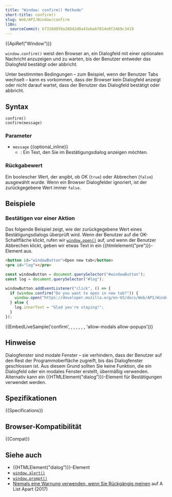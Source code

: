 ```yaml
---
title: "Window: confirm() Methode"
short-title: confirm()
slug: Web/API/Window/confirm
l10n:
  sourceCommit: b7310d059a28842d0a43ebabf814e8f2469c3419
---
```


{{ApiRef("Window")}}

`window.confirm()` weist den Browser an, ein Dialogfeld mit einer optionalen Nachricht anzuzeigen und zu warten, bis der Benutzer entweder das Dialogfeld bestätigt oder abbricht.

Unter bestimmten Bedingungen – zum Beispiel, wenn der Benutzer Tabs wechselt – kann es vorkommen, dass der Browser kein Dialogfeld anzeigt oder nicht darauf wartet, dass der Benutzer das Dialogfeld bestätigt oder abbricht.

## Syntax

```js-nolint
confirm()
confirm(message)
```

### Parameter

- `message` {{optional_inline}}
  - : Ein Text, den Sie im Bestätigungsdialog anzeigen möchten.

### Rückgabewert

Ein boolescher Wert, der angibt, ob OK (`true`) oder Abbrechen (`false`) ausgewählt wurde.
Wenn ein Browser Dialogfelder ignoriert, ist der zurückgegebene Wert immer `false`.

## Beispiele

### Bestätigen vor einer Aktion

Das folgende Beispiel zeigt, wie der zurückgegebene Wert eines Bestätigungsdialogs überprüft wird.
Wenn der Benutzer auf die OK-Schaltfläche klickt, rufen wir [`window.open()`](/de/docs/Web/API/Window/open) auf, und wenn der Benutzer Abbrechen klickt, geben wir etwas Text in ein {{htmlelement("pre")}}-Element aus.

```html live-sample___confirm
<button id="windowButton">Open new tab</button>
<pre id="log"></pre>
```

```js live-sample___confirm
const windowButton = document.querySelector("#windowButton");
const log = document.querySelector("#log");

windowButton.addEventListener("click", () => {
  if (window.confirm("Do you want to open in new tab?")) {
    window.open("https://developer.mozilla.org/en-US/docs/Web/API/Window/open");
  } else {
    log.innerText = "Glad you're staying!";
  }
});
```

{{EmbedLiveSample('confirm', , , , , , , 'allow-modals allow-popups')}}

## Hinweise

Dialogfenster sind modale Fenster – sie verhindern, dass der Benutzer auf den Rest der Programmoberfläche zugreift, bis das Dialogfenster geschlossen ist.
Aus diesem Grund sollten Sie keine Funktion, die ein Dialogfeld oder ein modales Fenster erstellt, übermäßig verwenden.
Alternativ kann ein {{HTMLElement("dialog")}}-Element für Bestätigungen verwendet werden.

## Spezifikationen

{{Specifications}}

## Browser-Kompatibilität

{{Compat}}

## Siehe auch

- {{HTMLElement("dialog")}}-Element
- [`window.alert()`](/de/docs/Web/API/Window/alert)
- [`window.prompt()`](/de/docs/Web/API/Window/prompt)
- [Niemals eine Warnung verwenden, wenn Sie Rückgängig meinen](https://alistapart.com/article/neveruseawarning/) auf A List Apart (2017)
